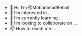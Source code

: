 - 👋 Hi, I’m @MohammadKehail
- 👀 I’m interested in ...
- 🌱 I’m currently learning ...
- 💞️ I’m looking to collaborate on ...
- 📫 How to reach me ...

<!---
MohammadKehail/MohammadKehail is a ✨ special ✨ repository because its `README.md` (this file) appears on your GitHub profile.
You can click the Preview link to take a look at your changes.
--->
